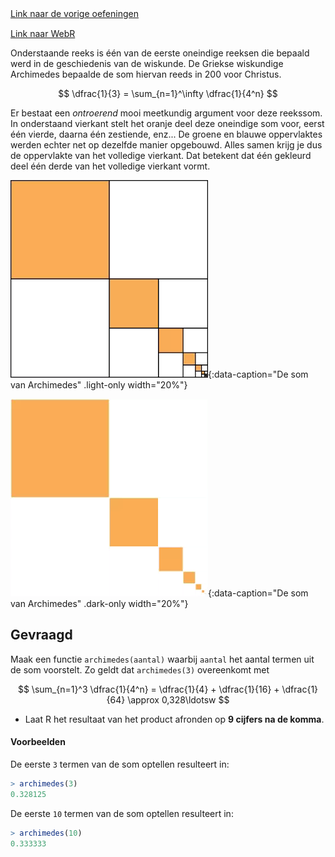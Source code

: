 <div class="text-end">
    <a class="btn btn-filled with-icon" href="https://dodona.be/nl/courses/2690" target="_blank"><i class="mdi mdi-backburger mdi-24" title="link"></i>Link naar de vorige oefeningen</a>
</div>

<div class="text-end" style="margin-top:15px">
    <a class="btn btn-filled with-icon" href="https://webr.r-wasm.org/latest/" target="_blank"><i class="mdi mdi-cloud-tags mdi-24" title="link"></i>Link naar WebR</a>
</div>

Onderstaande reeks is één van de eerste oneindige reeksen die bepaald werd in de geschiedenis van de wiskunde. De Griekse wiskundige Archimedes bepaalde de som hiervan reeds in 200 voor Christus.

$$
\dfrac{1}{3} = \sum_{n=1}^\infty \dfrac{1}{4^n}
$$

Er bestaat een *ontroerend* mooi meetkundig argument voor deze reekssom. In onderstaand vierkant stelt het oranje deel deze oneindige som voor, eerst één vierde, daarna één zestiende, enz... De groene en blauwe oppervlaktes werden echter net op dezelfde manier opgebouwd. Alles samen krijg je dus de oppervlakte van het volledige vierkant. Dat betekent dat één gekleurd deel één derde van het volledige vierkant vormt.

![De som van Archimedes](media/image.png "De som van Archimedes"){:data-caption="De som van Archimedes" .light-only width="20%"}

![De som van Archimedes](media/image_dark.png "De som van Archimedes"){:data-caption="De som van Archimedes" .dark-only width="20%"}

## Gevraagd

Maak een functie `archimedes(aantal)` waarbij `aantal` het aantal termen uit de som voorstelt. Zo geldt dat `archimedes(3)` overeenkomt met 

$$
\sum_{n=1}^3 \dfrac{1}{4^n} = \dfrac{1}{4} + \dfrac{1}{16} + \dfrac{1}{64} \approx 0,328\ldotsw
$$

- Laat R het resultaat van het product afronden op **9 cijfers na de komma**.

#### Voorbeelden

De eerste `3` termen van de som optellen resulteert in:

 ```R
 > archimedes(3)
0.328125
 ```

 De eerste `10` termen van de som optellen resulteert in:

 ```R
 > archimedes(10)
 0.333333
 ```
